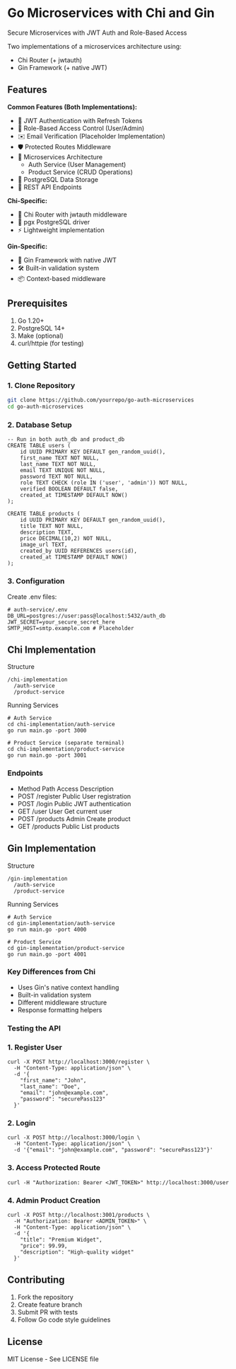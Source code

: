 # Go Microservices with Chi and Gin
Secure Microservices with JWT Auth and Role-Based Access

Two implementations of a microservices architecture using:
- Chi Router (+ jwtauth)
- Gin Framework (+ native JWT)

## Features

**Common Features (Both Implementations):**
- 🔐 JWT Authentication with Refresh Tokens
- 👥 Role-Based Access Control (User/Admin)
- ✉️ Email Verification (Placeholder Implementation)
- 🛡️ Protected Routes Middleware
- 🧩 Microservices Architecture
    - Auth Service (User Management)
    - Product Service (CRUD Operations)
- 🐘 PostgreSQL Data Storage
- 🔄 REST API Endpoints

**Chi-Specific:**
- 🚀 Chi Router with jwtauth middleware
- 🧰 pgx PostgreSQL driver
- ⚡ Lightweight implementation

**Gin-Specific:**
- 🚄 Gin Framework with native JWT
- 🛠️ Built-in validation system
- 📦 Context-based middleware

## Prerequisites

1. Go 1.20+
2. PostgreSQL 14+
3. Make (optional)
4. curl/httpie (for testing)

## Getting Started

### 1. Clone Repository
```bash
git clone https://github.com/yourrepo/go-auth-microservices
cd go-auth-microservices
```
### 2. Database Setup
```
-- Run in both auth_db and product_db
CREATE TABLE users (
    id UUID PRIMARY KEY DEFAULT gen_random_uuid(),
    first_name TEXT NOT NULL,
    last_name TEXT NOT NULL,
    email TEXT UNIQUE NOT NULL,
    password TEXT NOT NULL,
    role TEXT CHECK (role IN ('user', 'admin')) NOT NULL,
    verified BOOLEAN DEFAULT false,
    created_at TIMESTAMP DEFAULT NOW()
);

CREATE TABLE products (
    id UUID PRIMARY KEY DEFAULT gen_random_uuid(),
    title TEXT NOT NULL,
    description TEXT,
    price DECIMAL(10,2) NOT NULL,
    image_url TEXT,
    created_by UUID REFERENCES users(id),
    created_at TIMESTAMP DEFAULT NOW()
);
```

### 3. Configuration
Create .env files:

```
# auth-service/.env
DB_URL=postgres://user:pass@localhost:5432/auth_db
JWT_SECRET=your_secure_secret_here
SMTP_HOST=smtp.example.com # Placeholder
```

## Chi Implementation
Structure
```
/chi-implementation
  /auth-service
  /product-service
```
Running Services
```
# Auth Service
cd chi-implementation/auth-service
go run main.go -port 3000

# Product Service (separate terminal)
cd chi-implementation/product-service
go run main.go -port 3001
```
### Endpoints
- Method	Path	Access	Description
- POST	/register	Public	User registration
- POST	/login	Public	JWT authentication
- GET	/user	User	Get current user
- POST	/products	Admin	Create product
- GET	/products	Public	List products

## Gin Implementation
Structure
```
/gin-implementation
  /auth-service
  /product-service
```
Running Services
```
# Auth Service
cd gin-implementation/auth-service
go run main.go -port 4000

# Product Service
cd gin-implementation/product-service
go run main.go -port 4001
```

### Key Differences from Chi
- Uses Gin's native context handling
- Built-in validation system
- Different middleware structure
- Response formatting helpers

### Testing the API
### 1. Register User
```
curl -X POST http://localhost:3000/register \
  -H "Content-Type: application/json" \
  -d '{
    "first_name": "John",
    "last_name": "Doe",
    "email": "john@example.com",
    "password": "securePass123"
  }'
```
### 2. Login
```
curl -X POST http://localhost:3000/login \
  -H "Content-Type: application/json" \
  -d '{"email": "john@example.com", "password": "securePass123"}'
```
### 3. Access Protected Route
```
curl -H "Authorization: Bearer <JWT_TOKEN>" http://localhost:3000/user
```
### 4. Admin Product Creation
```
curl -X POST http://localhost:3001/products \
  -H "Authorization: Bearer <ADMIN_TOKEN>" \
  -H "Content-Type: application/json" \
  -d '{
    "title": "Premium Widget",
    "price": 99.99,
    "description": "High-quality widget"
  }'
```
## Contributing
1. Fork the repository
2. Create feature branch
3. Submit PR with tests
4. Follow Go code style guidelines

## License
MIT License - See LICENSE file


